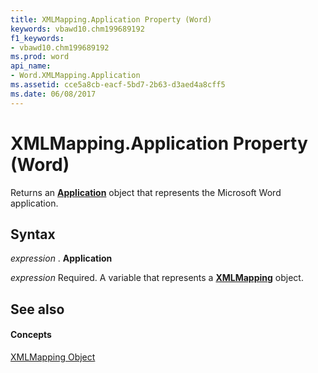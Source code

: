 ```yaml
---
title: XMLMapping.Application Property (Word)
keywords: vbawd10.chm199689192
f1_keywords:
- vbawd10.chm199689192
ms.prod: word
api_name:
- Word.XMLMapping.Application
ms.assetid: cce5a8cb-eacf-5bd7-2b63-d3aed4a8cff5
ms.date: 06/08/2017
---
```



# XMLMapping.Application Property (Word)

Returns an  **[Application](application-object-word.md)** object that represents the Microsoft Word application.


## Syntax

 _expression_ . **Application**

 _expression_ Required. A variable that represents a **[XMLMapping](xmlmapping-object-word.md)** object.


## See also


#### Concepts


[XMLMapping Object](xmlmapping-object-word.md)

